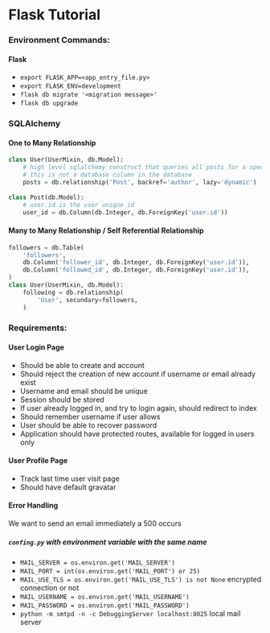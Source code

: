 # Flask Tutorial

### Environment Commands:
#### Flask
- `export FLASK_APP=<app_entry_file.py>`
- `export FLASK_ENV=development`
- `flask db migrate '<migration message>'`
- `flask db upgrade`

### SQLAlchemy
#### One to Many Relationship
```python
class User(UserMixin, db.Model):
    # high level sqlalchemy construct that queries all posts for a specific user
    # this is not a database column in the database
    posts = db.relationship('Post', backref='author', lazy='dynamic')
    
class Post(db.Model):
    # user.id is the user unique id
    user_id = db.Column(db.Integer, db.ForeignKey('user.id'))
```

#### Many to Many Relationship / Self Referential Relationship
```python
followers = db.Table(
    'followers',
    db.Column('follower_id', db.Integer, db.ForeignKey('user.id')),
    db.Column('followed_id', db.Integer, db.ForeignKey('user.id')),
)
class User(UserMixin, db.Model):
    following = db.relationship(
        'User', secundary=followers,
    )

```

### Requirements:
#### User Login Page
- Should be able to create and account
- Should reject the creation of new account if username or email already exist
- Username and email should be unique
- Session should be stored
- If user already logged in, and try to login again, should redirect to index
- Should remember username if user allows
- User should be able to recover password
- Application should have protected routes, available for logged in users only
#### User Profile Page
- Track last time user visit page
- Should have default gravatar
#### Error Handling
We want to send an email immediately a 500 occurs 
##### `confing.py` with environment variable with the same name
- `MAIL_SERVER = os.environ.get('MAIL_SERVER')`
- `MAIL_PORT = int(os.environ.get('MAIL_PORT') or 25)`
- `MAIL_USE_TLS = os.environ.get('MAIL_USE_TLS') is not None` encrypted connection or not
- `MAIL_USERNAME = os.environ.get('MAIL_USERNAME')`
- `MAIL_PASSWORD = os.environ.get('MAIL_PASSWORD')`
- `python -m smtpd -n -c DebuggingServer localhost:8025` local mail server

